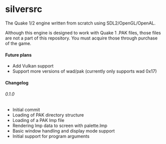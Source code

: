 # silversrc
The Quake 1/2 engine written from scratch using SDL2/OpenGL/OpenAL.

Although this engine is designed to work with Quake 1 .PAK files, those files are not a part of this repository. You must acquire those through purchase of the game.

#### Future plans
- Add Vulkan support
- Support more versions of wad/pak (currently only supports wad 0x17)


#### Changelog
###### 0.1.0
- Initial commit
- Loading of PAK directory structure
- Loading of a PAK lmp file
- Rendering lmp data to screen with palette.lmp
- Basic window handling and display mode support
- Initial support for program arguments
